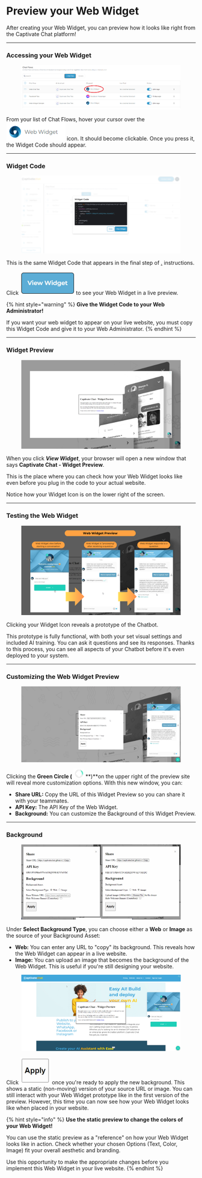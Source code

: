 # Preview your Web Widget

After creating your Web Widget, you can preview how it looks like right from the Captivate Chat platform!&#x20;

***

### Accessing your Web Widget

<figure><img src="../../../../.gitbook/assets/image (1) (1).png" alt=""><figcaption></figcaption></figure>

From your list of Chat Flows, hover your cursor over the ![](<../../../../.gitbook/assets/image (2).png>) icon. It should become clickable. Once you press it, the Widget Code should appear.

***

### Widget Code

<figure><img src="../../../../.gitbook/assets/image (114).png" alt=""><figcaption></figcaption></figure>

This is the same Widget Code that appears in the final step of [.](./ "mention") instructions.&#x20;

Click ![](<../../../../.gitbook/assets/image (3) (1).png>)  to see your Web Widget in a live preview.

{% hint style="warning" %}
**Give the Widget Code to your Web Administrator!**

If you want your web widget to appear on your live website, you must copy this Widget Code and give it to your Web Administrator.
{% endhint %}

***

### Widget Preview

<figure><img src="../../../../.gitbook/assets/image (133).png" alt=""><figcaption></figcaption></figure>

When you click _**View Widget**_, your browser will open a new window that says **Captivate Chat - Widget Preview**.&#x20;

This is the place where you can check how your Web Widget looks like even before you plug in the code to your actual website.&#x20;

Notice how your Widget Icon is on the lower right of the screen.&#x20;

***

### Testing the Web Widget

<figure><img src="../../../../.gitbook/assets/Chatbots (1).png" alt=""><figcaption></figcaption></figure>

Clicking your Widget Icon reveals a prototype of the Chatbot.&#x20;

This prototype is fully functional, with both your set visual settings and included AI training. You can ask it questions and see its responses. Thanks to this process, you can see all aspects of your Chatbot before it's even deployed to your system.&#x20;

***

### Customizing the Web Widget Preview

<figure><img src="../../../../.gitbook/assets/image (3) (1) (1).png" alt=""><figcaption></figcaption></figure>

Clicking the **Green Circle (** ![](<../../../../.gitbook/assets/image (4).png>) **)**on the upper right of the preview site will reveal more customization options. With this new window, you can:

* **Share URL:** Copy the URL of this Widget Preview so you can share it with your teammates.
* **API Key:** The API Key of the Web Widget.
* **Background:** You can customize the Background of this Widget Preview.&#x20;

***

### Background

<figure><img src="../../../../.gitbook/assets/image (119).png" alt=""><figcaption></figcaption></figure>

Under **Select Background Type**, you can choose either a **Web** or **Image** as the source of your Background Asset:

* **Web:** You can enter any URL to "copy" its background. This reveals how the Web Widget can appear in a live website.
* **Image:** You can upload an image that becomes the background of the Web Widget. This is useful if you're still designing your website.&#x20;

<figure><img src="../../../../.gitbook/assets/image (2) (1).png" alt=""><figcaption></figcaption></figure>

Click ![](<../../../../.gitbook/assets/image (1) (1) (1).png>) once you're ready to apply the new background. This shows a static (non-moving) version of your source URL or image. You can still interact with your Web Widget prototype like in the first version of the preview. However, this time you can now see how your Web Widget looks like when placed in your website.

{% hint style="info" %}
**Use the static preview to change the colors of your Web Widget!**

You can use the static preview as a "reference" on how your Web Widget looks like in action. Check whether your chosen Options (Text, Color, Image) fit your overall aesthetic and branding.&#x20;

Use this opportunity to make the appropriate changes before you implement this Web Widget in your live website.&#x20;
{% endhint %}
